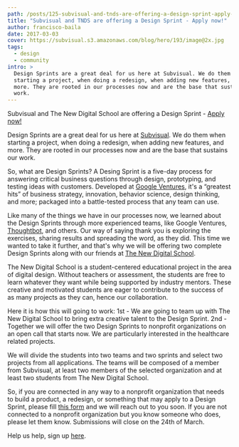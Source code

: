```yaml
---
path: /posts/125-subvisual-and-tnds-are-offering-a-design-sprint-apply-now/
title: "Subvisual and TNDS are offering a Design Sprint - Apply now!"
author: francisco-baila
date: 2017-03-03
cover: https://subvisual.s3.amazonaws.com/blog/hero/193/image@2x.jpg
tags:
  - design
  - community
intro: >
  Design Sprints are a great deal for us here at Subvisual. We do them when
  starting a project, when doing a redesign, when adding new features, and
  more. They are rooted in our processes now and are the base that sustains our
  work. 
---
```


Subvisual and The New Digital School are offering a Design Sprint - [Apply now!](https://subvisual.typeform.com/to/KJonG6)

Design Sprints are a great deal for us here at [Subvisual](https://subvisual.co/). We do them when starting a project, when doing a redesign, when adding new features, and more. They are rooted in our processes now and are the base that sustains our work. 

So, what are Design Sprints?
A Desing Sprint is a five-day process for answering critical business questions through design, prototyping, and testing ideas with customers. Developed at [Google Ventures](https://www.gv.com/), it's a “greatest hits” of business strategy, innovation, behavior science, design thinking, and more; packaged into a battle-tested process that any team can use.

Like many of the things we have in our processes now, we learned about the Design Sprints through more experienced teams, like Google Ventures, [Thoughtbot](https://thoughtbot.com/playbook/product-design-sprint/introduction), and others. Our way of saying thank you is exploring the exercises, sharing results and spreading the word, as they did. This time we wanted to take it further, and that's why we will be offering two complete Design Sprints along with our friends at [The New Digital School](http://thenewdigitalschool.com/).

The New Digital School is a student-centered educational project in the area of digital design. Without teachers or assessment, the students are free to learn whatever they want while being supported by industry mentors. These creative and motivated students are eager to contribute to the success of as many projects as they can, hence our collaboration.

Here it is how this will going to work: 
1st - We are going to team up with The New Digital School to bring extra creative talent to the Design Sprint. 
2nd - Together we will offer the two Design Sprints to nonprofit organizations on an open call that starts now. We are particularly interested in the healthcare related projects. 

We will divide the students into two teams and two sprints and select two projects from all applications. The teams will be composed of a member from Subvisual, at least two members of the selected organization and at least two students from The New Digital School. 

So, if you are connected in any way to a nonprofit organization that needs to build a product, a redesign, or something that may apply to a Design Sprint, please fill [this form](https://subvisual.typeform.com/to/KJonG6) and we will reach out to you soon. If you are not connected to a nonprofit organization but you know someone who does, please let them know. Submissions will close on the 24th of March.

Help us help, sign up [here](https://subvisual.typeform.com/to/KJonG6). 


